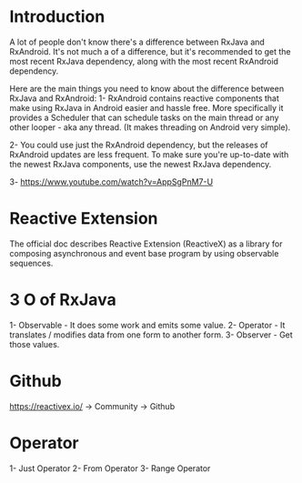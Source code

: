 # Introduction

A lot of people don't know there's a difference between RxJava and RxAndroid.
It's not much a of a difference, but it's recommended to get the most recent RxJava dependency, along with the most recent RxAndroid dependency.

Here are the main things you need to know about the difference between RxJava and RxAndroid:
1- RxAndroid contains reactive components that make using RxJava in Android easier and hassle free.
More specifically it provides a Scheduler that can schedule tasks on the main thread or any other looper - aka any thread. (It makes threading on Android very simple).

2- You could use just the RxAndroid dependency, but the releases of RxAndroid updates are less frequent. To make sure you're up-to-date with the newest RxJava components, use the newest RxJava dependency.

3- https://www.youtube.com/watch?v=AppSgPnM7-U

# Reactive Extension

The official doc describes Reactive Extension (ReactiveX) as a library for composing asynchronous
and event base program by using observable sequences.

# 3 O of RxJava

1- Observable - It does some work and emits some value.
2- Operator - It translates / modifies data from one form to another form.
3- Observer - Get those values.

# Github

https://reactivex.io/   -> Community ->   Github

# Operator
1- Just Operator
2- From Operator
3- Range Operator

